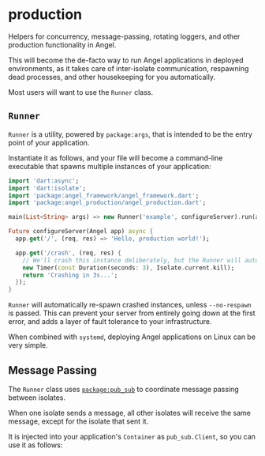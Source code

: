 # production
Helpers for concurrency, message-passing, rotating loggers, and other production functionality in Angel.

This will become the de-facto way to run Angel applications in deployed environments, as it
takes care of inter-isolate communication, respawning dead processes, and other housekeeping for you automatically.

Most users will want to use the `Runner` class.

## `Runner`
`Runner` is a utility, powered by `package:args`, that is intended to be the entry point of your application.

Instantiate it as follows, and your file will become a command-line executable that spawns multiple instances of your
application:

```dart
import 'dart:async';
import 'dart:isolate';
import 'package:angel_framework/angel_framework.dart';
import 'package:angel_production/angel_production.dart';

main(List<String> args) => new Runner('example', configureServer).run(args);

Future configureServer(Angel app) async {
  app.get('/', (req, res) => 'Hello, production world!');

  app.get('/crash', (req, res) {
    // We'll crash this instance deliberately, but the Runner will auto-respawn for us.
    new Timer(const Duration(seconds: 3), Isolate.current.kill);
    return 'Crashing in 3s...';
  });
}
```

`Runner` will automatically re-spawn crashed instances, unless `--no-respawn` is passed. This can prevent
your server from entirely going down at the first error, and adds a layer of fault tolerance to your
infrastructure.

When combined with `systemd`, deploying Angel applications on Linux can be very simple.

## Message Passing
The `Runner` class uses [`package:pub_sub`](https://github.com/thosakwe/pub_sub) to coordinate
message passing between isolates.

When one isolate sends a message, all other isolates will
receive the same message, except for the isolate that sent it.

It is injected into your application's `Container` as
`pub_sub.Client`, so you can use it as follows:

```dart
```